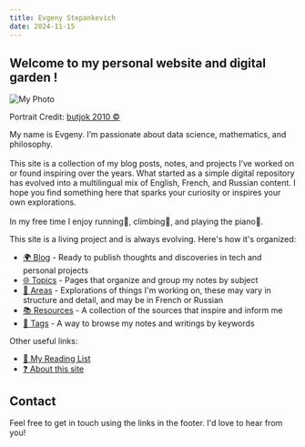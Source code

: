 ```yaml
---
title: Evgeny Stepankevich
date: 2024-11-15
---
```


<h2>Welcome to my personal website and digital garden !</h2>
<div class="welcome">
  <div class="image-container">
    <img src="/static/og-image.jpeg" alt="My Photo"/>
    <p class="portrait-credit">Portrait Credit: <a href="https://www.deviantart.com/butjok/art/Best-friend-188254432">butjok 2010 &copy;</a></p>
  </div>
  <div class="text-container">
    <p>
      My name is Evgeny. I’m passionate about data science, mathematics, and philosophy. 
      <br/> <br/>
      This site is a collection of my blog posts, notes, and projects I’ve worked on or found inspiring over the years. What started as a simple digital repository has evolved into a multilingual mix of English, French, and Russian content. I hope you find something here that sparks your curiosity or inspires your own explorations.
      <br/> <br/>
      In my free time I enjoy running🏃, climbing🧗, and playing the piano🎹.
    </p>
  </div>
</div>


This site is a living project and is always evolving. Here's how it's organized:  
- [🌍 Blog](/🌍-Blog) - Ready to publish thoughts and discoveries in tech and personal projects 
- [🌐 Topics](/🌐-Topics) - Pages that organize and group my notes by subject  
- [📂 Areas](/📂-Areas) - Explorations of things I'm working on, these may vary in structure and detail, and may be in French or Russian
- [📚 Resources](/📚-Resources) - A collection of the sources that inspire and inform me  
- [🔖 Tags](/🔖-Tags) - A way to browse my notes and writings by keywords 

Other useful links:
- [📖 My Reading List](/📚-Resources/📖-Reading-List)
- [❓ About this site](/🌍-Blog/About-this-site)

<h2>Contact</h2>
Feel free to get in touch using the links in the footer. I'd love to hear from you!